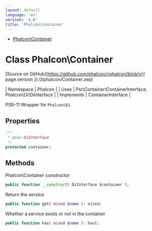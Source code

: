 ```yaml
---
layout: default
language: 'en'
version: '4.0'
title: 'Phalcon\Container'
---
```


* [Phalcon\Container](#container)

<h1 id="container">Class Phalcon\Container</h1>

[Source on GitHub](https://github.com/phalcon/cphalcon/blob/v{{ page.version }}.0/phalcon/Container.zep)

| Namespace  | Phalcon |
| Uses       | Psr\Container\ContainerInterface, Phalcon\Di\DiInterface |
| Implements | ContainerInterface |

PSR-11 Wrapper for `Phalcon\Di`


## Properties
```php
/**
 * @var DiInterface
 */
protected container;

```

## Methods

Phalcon\Container constructor
```php
public function __construct( DiInterface $container );
```

Return the service
```php
public function get( mixed $name ): mixed;
```

Whether a service exists or not in the container
```php
public function has( mixed $name ): bool;
```

